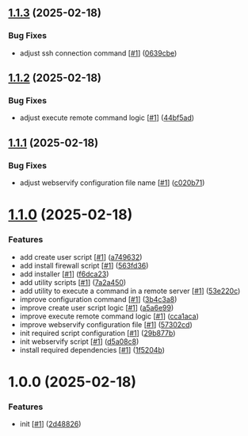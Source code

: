 ## [1.1.3](https://github.com/d3p1/webservify/compare/v1.1.2...v1.1.3) (2025-02-18)


### Bug Fixes

* adjust ssh connection command [[#1](https://github.com/d3p1/webservify/issues/1)] ([0639cbe](https://github.com/d3p1/webservify/commit/0639cbe62dbbdf59b362da2ec4cb605297105f41))

## [1.1.2](https://github.com/d3p1/webservify/compare/v1.1.1...v1.1.2) (2025-02-18)


### Bug Fixes

* adjust execute remote command logic [[#1](https://github.com/d3p1/webservify/issues/1)] ([44bf5ad](https://github.com/d3p1/webservify/commit/44bf5adf2524de6f140ba3621a53808bac7a2973))

## [1.1.1](https://github.com/d3p1/webservify/compare/v1.1.0...v1.1.1) (2025-02-18)


### Bug Fixes

* adjust webservify configuration file name [[#1](https://github.com/d3p1/webservify/issues/1)] ([c020b71](https://github.com/d3p1/webservify/commit/c020b71b24fe6b6a79caffa2488e685d9eb20668))

# [1.1.0](https://github.com/d3p1/webservify/compare/v1.0.0...v1.1.0) (2025-02-18)


### Features

* add create user script [[#1](https://github.com/d3p1/webservify/issues/1)] ([a749632](https://github.com/d3p1/webservify/commit/a74963296df02bd3e54c7f14594c138fd8a8d565))
* add install firewall script [[#1](https://github.com/d3p1/webservify/issues/1)] ([563fd36](https://github.com/d3p1/webservify/commit/563fd36d89de0671813ab4803b492807abe2f2b7))
* add installer [[#1](https://github.com/d3p1/webservify/issues/1)] ([f6dca23](https://github.com/d3p1/webservify/commit/f6dca23e7c17a96f0edc2f6b19609e5e4ebd1eda))
* add utility scripts [[#1](https://github.com/d3p1/webservify/issues/1)] ([7a2a450](https://github.com/d3p1/webservify/commit/7a2a45095dfa56eb08c1149234d4a8da1cf7310b))
* add utility to execute a command in a remote server [[#1](https://github.com/d3p1/webservify/issues/1)] ([53e220c](https://github.com/d3p1/webservify/commit/53e220c6437155629910704c6e8c431d3736f573))
* improve configuration command [[#1](https://github.com/d3p1/webservify/issues/1)] ([3b4c3a8](https://github.com/d3p1/webservify/commit/3b4c3a80cc05390c675d3b67f8f8709ae8ba1836))
* improve create user script logic [[#1](https://github.com/d3p1/webservify/issues/1)] ([a5a6e99](https://github.com/d3p1/webservify/commit/a5a6e997784f59279d0e878cb0377ffc4ee4ab88))
* improve execute remote command logic [[#1](https://github.com/d3p1/webservify/issues/1)] ([cca1aca](https://github.com/d3p1/webservify/commit/cca1aca4120320eac89f0f4c9368de7f99dfab19))
* improve webservify configuration file [[#1](https://github.com/d3p1/webservify/issues/1)] ([57302cd](https://github.com/d3p1/webservify/commit/57302cd8da1d20117ba429c476402b3ee534a3dd))
* init required script configuration [[#1](https://github.com/d3p1/webservify/issues/1)] ([29b877b](https://github.com/d3p1/webservify/commit/29b877b8d2fd85cefd8b9a6aa1b793088337a538))
* init webservify script [[#1](https://github.com/d3p1/webservify/issues/1)] ([d5a08c8](https://github.com/d3p1/webservify/commit/d5a08c8be39e92e5c561f2c93737e976cd0e06db))
* install required dependencies [[#1](https://github.com/d3p1/webservify/issues/1)] ([1f5204b](https://github.com/d3p1/webservify/commit/1f5204b48a3425640da53ec58aaebb52d427a4a6))

# 1.0.0 (2025-02-18)


### Features

* init [[#1](https://github.com/d3p1/webservify/issues/1)] ([2d48826](https://github.com/d3p1/webservify/commit/2d48826a14208b0ffdf1e789d899aa9ebc152a4d))
